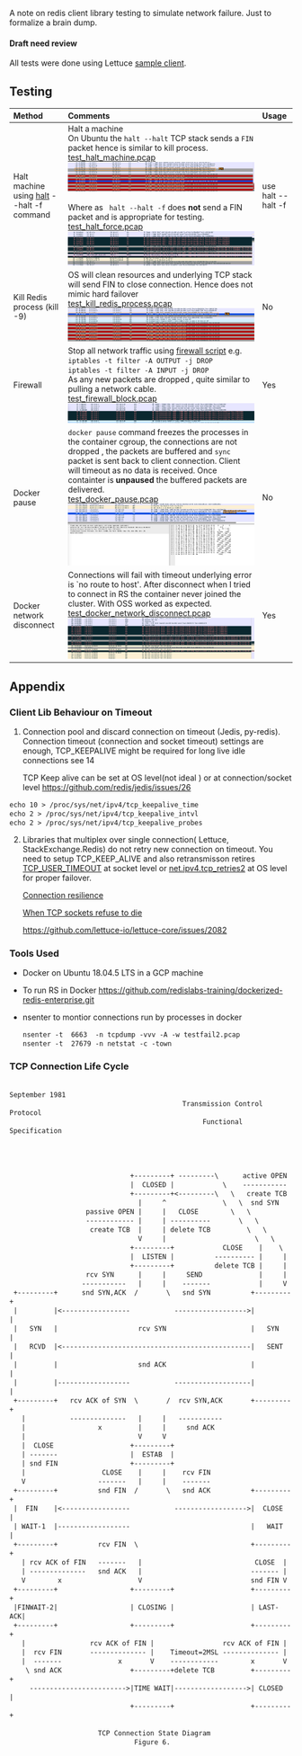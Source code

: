 A note on  redis client library testing to simulate network failure. Just to formalize a brain dump.

#### Draft need review

All tests were done using Lettuce [sample client](./testlettuce).

## Testing 

| Method                                                       | Comments                                                     | Usage              |
| :----------------------------------------------------------- | :----------------------------------------------------------- | :------------------ |
| Halt machine using [halt](https://man7.org/linux/man-pages/man8/halt.8.html) --halt -f command | Halt a machine <br> On Ubuntu the `halt --halt`  TCP stack  sends a `FIN` packet hence is similar to kill process. <br>  [test_halt_machine.pcap](./test_halt_machine.pcap) ![test_halt_machine_pcap](./test_halt_machine_pcap.png)<br><br> Where as ` halt --halt -f`  does **not** send a  FIN packet and is appropriate for testing. <br>  [test_halt_force.pcap](./test_halt_force.pcap) ![test_halt_force_pcap](./test_halt_force_pcap.png) | use halt --halt -f |
| Kill Redis process (kill -9)                                 | OS will clean resources and  underlying TCP stack   will send  FIN to close connection. Hence does not mimic hard failover<br>  [test_kill_redis_process.pcap](./test_kill_redis_process.pcap) ![test_kill_redis_process_pcap](./test_kill_redis_process_pcap.png) | No                 |
| Firewall                                                     | Stop all network traffic using [firewall script](./fail.sh)  e.g. <br>  `iptables -t filter -A OUTPUT -j DROP` <br> `iptables -t filter -A INPUT -j DROP` <br>As any new packets are dropped , quite similar to pulling a network cable. <br> [test_firewall_block.pcap](./test_firewall_block.pcap) ![test_firewall_block_pcap](./test_firewall_block_pcap.png) | Yes                |
| Docker pause                                                 | `docker pause`  command freezes the processes in the container cgroup, the connections are not dropped , the packets are  buffered and  `sync` packet is sent back to client connection. Client will timeout as no data is received. Once containter is **unpaused** the buffered packets are delivered.<br>  [test_docker_pause.pcap](./test_docker_pause.pcap) <br> ![test_docker_pause_pcap](./test_docker_pause_pcap.png) | No                 |
| Docker network disconnect                                    | Connections will fail with  timeout underlying error is   `no route to host'. After disconnect when I tried to connect in RS the container never joined the cluster. With OSS worked as expected. <br>  [test_docker_network_disconnect.pcap](./test_docker_network_disconnect.pcap) <br>![test_docker_network_disconnect_pcap](./test_docker_network_disconnect_pcap.png) | Yes                |



## Appendix

### Client Lib Behaviour on Timeout

1. Connection pool and discard connection on timeout (Jedis, py-redis).  Connection timeout (connection and socket timeout)  settings are enough, TCP_KEEPALIVE might be required for long live idle connections see  14 

   TCP Keep alive can be set at OS level(not ideal ) or at connection/socket level https://github.com/redis/jedis/issues/26

```
echo 10 > /proc/sys/net/ipv4/tcp_keepalive_time
echo 2 > /proc/sys/net/ipv4/tcp_keepalive_intvl
echo 2 > /proc/sys/net/ipv4/tcp_keepalive_probes
```



2. Libraries that multiplex over single connection( Lettuce, StackExchange.Redis) do not retry new  connection on timeout. You need to setup TCP_KEEP_ALIVE and also retransmisson retires [TCP_USER_TIMEOUT](https://tools.ietf.org/html/rfc5482) at socket level or [net.ipv4.tcp_retries2](https://man7.org/linux/man-pages/man7/tcp.7.html) at OS level for proper failover.

   [Connection resilience](https://learn.microsoft.com/en-gb/azure/azure-cache-for-redis/cache-best-practices-connection)

   [When TCP sockets refuse to die](https://blog.cloudflare.com/when-tcp-sockets-refuse-to-die/)

   https://github.com/lettuce-io/lettuce-core/issues/2082 

### Tools Used
* Docker on Ubuntu 18.04.5 LTS in a GCP machine

* To run RS in Docker https://github.com/redislabs-training/dockerized-redis-enterprise.git

* nsenter to montior connections  run by processes in docker

  ```
  nsenter -t  6663  -n tcpdump -vvv -A -w testfail2.pcap
  nsenter -t  27679 -n netstat -c -town
  ```


### TCP Connection Life Cycle

```

September 1981
                                           Transmission Control Protocol
                                                Functional Specification




                              +---------+ ---------\      active OPEN
                              |  CLOSED |            \    -----------
                              +---------+<---------\   \   create TCB
                                |     ^              \   \  snd SYN
                   passive OPEN |     |   CLOSE        \   \
                   ------------ |     | ----------       \   \
                    create TCB  |     | delete TCB         \   \
                                V     |                      \   \
                              +---------+            CLOSE    |    \
                              |  LISTEN |          ---------- |     |
                              +---------+          delete TCB |     |
                   rcv SYN      |     |     SEND              |     |
                  -----------   |     |    -------            |     V
 +---------+      snd SYN,ACK  /       \   snd SYN          +---------+
 |         |<-----------------           ------------------>|         |
 |   SYN   |                    rcv SYN                     |   SYN   |
 |   RCVD  |<-----------------------------------------------|   SENT  |
 |         |                    snd ACK                     |         |
 |         |------------------           -------------------|         |
 +---------+   rcv ACK of SYN  \       /  rcv SYN,ACK       +---------+
   |           --------------   |     |   -----------
   |                  x         |     |     snd ACK
   |                            V     V
   |  CLOSE                   +---------+
   | -------                  |  ESTAB  |
   | snd FIN                  +---------+
   |                   CLOSE    |     |    rcv FIN
   V                  -------   |     |    -------
 +---------+          snd FIN  /       \   snd ACK          +---------+
 |  FIN    |<-----------------           ------------------>|  CLOSE  |
 | WAIT-1  |------------------                              |   WAIT  |
 +---------+          rcv FIN  \                            +---------+
   | rcv ACK of FIN   -------   |                            CLOSE  |
   | --------------   snd ACK   |                           ------- |
   V        x                   V                           snd FIN V
 +---------+                  +---------+                   +---------+
 |FINWAIT-2|                  | CLOSING |                   | LAST-ACK|
 +---------+                  +---------+                   +---------+
   |                rcv ACK of FIN |                 rcv ACK of FIN |
   |  rcv FIN       -------------- |    Timeout=2MSL -------------- |
   |  -------              x       V    ------------        x       V
    \ snd ACK                 +---------+delete TCB         +---------+
     ------------------------>|TIME WAIT|------------------>| CLOSED  |
                              +---------+                   +---------+

                      TCP Connection State Diagram
                               Figure 6.
```

